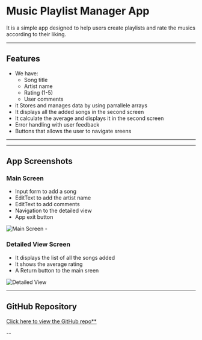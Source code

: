 # Music Playlist Manager App 

It is a simple app designed to help users create playlists and rate the musics according to their liking.

---

## Features

- We have:
  - Song title
  - Artist name
  - Rating (1-5)
  - User comments
- it Stores and manages data by using parrallele arrays
- It displays all the added songs in the second screen
- It calculate the average and displays it in the second screen
- Error handling with user feedback
- Buttons that allows the user to navigate sreens 

---
---

## App Screenshots

###  Main Screen
- Input form to add a song
- EditText to add the artist name
- EditText to add comments
- Navigation to the  detailed view
- App exit button

![Main Screen](https://github.com/VCDN-2025/imad5112-practicum-Eldies45/blob/master/Screenshot_20250619_161624.png?raw=true)
-[](https://github.com/Eldies45/Practicum/blob/master/Screenshot%202025-06-19%20181817.png?raw=true)

### Detailed View Screen
- It displays the list of all the songs added
- It shows the average rating
- A Return button to the main sreen

![Detailed View](https://github.com/VCDN-2025/imad5112-practicum-Eldies45/blob/master/Screenshot%202025-06-19%20173404.png?raw=true)

---

##  GitHub Repository

[ Click here to view the GitHub repo**](https://github.com/VCDN-2025/imad5112-practicum-Eldies45)



--

